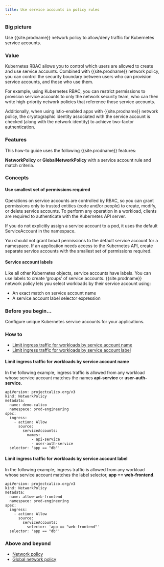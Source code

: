 ```yaml
---
title: Use service accounts in policy rules
---
```


### Big picture

Use {{site.prodname}} network policy to allow/deny traffic for Kubernetes service accounts.

### Value

Kubernetes RBAC allows you to control which users are allowed to create and use service accounts. Combined with {{site.prodname}} network policy, you can control the security boundary between users who can provision service accounts, and those who use them.

For example, using Kubernetes RBAC, you can restrict permissions to provision service accounts to only the network security team, who can then write high-priority network policies that reference those service accounts.

Additionally, when using Istio-enabled apps with {{site.prodname}} network policy, the cryptographic identity associated with the service account is checked (along with the network identity) to achieve two-factor authentication.

### Features

This how-to guide uses the following {{site.prodname}} features:

**NetworkPolicy** or **GlobalNetworkPolicy** with a service account rule and match criteria.

### Concepts

#### Use smallest set of permissions required

Operations on service accounts are controlled by RBAC, so you can grant permissions only to trusted entities (code and/or people) to create, modify, or delete service accounts. To perform any operation in a workload, clients are required to authenticate with the Kubernetes API server.

If you do not explicitly assign a service account to a pod, it uses the default ServiceAccount in the namespace.

You should not grant broad permissions to the default service account for a namespace. If an application needs access to the Kubernetes API, create separate service accounts with the smallest set of permissions required.

#### Service account labels

Like all other Kubernetes objects, service accounts have labels. You can use labels to create ‘groups’ of service accounts. {{site.prodname}} network policy lets you select workloads by their service account using:

- An exact match on service account name
- A service account label selector expression

### Before you begin...

Configure unique Kubernetes service accounts for your applications.

### How to

- [Limit ingress traffic for workloads by service account name](#limit-ingress-traffic-for-workloads-by-service-account-name)
- [Limit ingress traffic for workloads by service account label](#limit-ingress-traffic-for-workloads-by-service-account-label)

#### Limit ingress traffic for workloads by service account name

In the following example, ingress traffic is allowed from any workload whose service account matches the names **api-service** or **user-auth-service**.

```
apiVersion: projectcalico.org/v3
kind: NetworkPolicy
metadata:
  name: demo-calico
  namespace: prod-engineering
spec:
  ingress:
    - action: Allow
      source:
        serviceAccounts:
          names:
            - api-service
            - user-auth-service
  selector: 'app == "db"'
```

#### Limit ingress traffic for workloads by service account label

In the following example, ingress traffic is allowed from any workload whose service account matches the label selector, **app == web-frontend**.

```
apiVersion: projectcalico.org/v3
kind: NetworkPolicy
metadata:
  name: allow-web-frontend
  namespace: prod-engineering
spec:
  ingress:
    - action: Allow
      source:
        serviceAccounts:
          selector: 'app == "web-frontend"'
  selector: 'app == "db"'
```

### Above and beyond

- [Network policy]({{site.baseurl}}/{{page.version}}/reference/resources/networkpolicy)
- [Global network policy]({{site.baseurl}}/{{page.version}}/reference/resources/globalnetworkpolicy)
